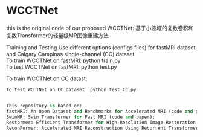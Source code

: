 # WCCTNet
this is the original code of our proposed WCCTNet:
基于小波域的复数卷积和复数Transformer的轻量级MR图像重建方法

Training and Testing
Use different options (configs files) for fastMRI dataset and Calgary Campinas single-channel (CC) dataset  
To train WCCTNet on fastMRI: python train.py  
To test WCCTNet on fastMRI: python test.py  

To train WCCTNet on CC datast: 
```python train_CC.py  
To test WCCTNet on CC dataset: python test_CC.py  


This repository is based on:
fastMRI: An Open Dataset and Benchmarks for Accelerated MRI (code and paper);
SwinMR: Swin Transformer for Fast MRI (code and paper);
Restormer: Efficient Transformer for High-Resolution Image Restoration (code and paper);
ReconFormer: Accelerated MRI Reconstruction Using Recurrent Transformer (code and paper).
